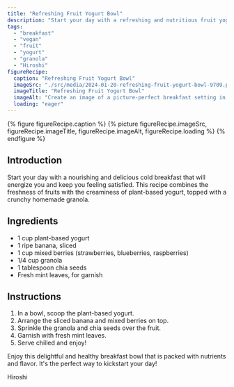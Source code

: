 ```yaml
---
title: "Refreshing Fruit Yogurt Bowl"
description: "Start your day with a refreshing and nutritious fruit yogurt bowl. This vegan breakfast is packed with fresh fruits, creamy plant-based yogurt, and crunchy granola. A perfect way to kickstart your day!"
tags:
  - "breakfast"
  - "vegan"
  - "fruit"
  - "yogurt"
  - "granola"
  - "Hiroshi"
figureRecipe: 
  caption: "Refreshing Fruit Yogurt Bowl"
  imageSrc: "./src/media/2024-01-20-refreshing-fruit-yogurt-bowl-9709.png"
  imageTitle: "Refreshing Fruit Yogurt Bowl"
  imageAlt: "Create an image of a picture-perfect breakfast setting in nature, the table bathed in soft, natural light. In the middle, there's a bowl filled with a mound of creamy plant-based yogurt, topped with sliced bananas, vibrant strawberries, blueberries, and raspberries arranged artistically in the yogurt. Over these colorful fruits, there's a generous sprinkle of homemade granola, made of toasted oats, nuts, and seeds. Sprinkled as garnishing are miniature black speckles of chia seeds, with a few fresh mint leaves on top, exuding a refreshing aroma. The table setting is completed by the surrounding scenery of lush, verdant greenery and blooming flowers."
  loading: "eager"
---
```


{% figure figureRecipe.caption %}
{% picture figureRecipe.imageSrc, figureRecipe.imageTitle, figureRecipe.imageAlt, figureRecipe.loading %}
{% endfigure %}

## Introduction

Start your day with a nourishing and delicious cold breakfast that will energize you and keep you feeling satisfied. This recipe combines the freshness of fruits with the creaminess of plant-based yogurt, topped with a crunchy homemade granola.

## Ingredients

- 1 cup plant-based yogurt
- 1 ripe banana, sliced
- 1 cup mixed berries (strawberries, blueberries, raspberries)
- 1/4 cup granola
- 1 tablespoon chia seeds
- Fresh mint leaves, for garnish

## Instructions

1. In a bowl, scoop the plant-based yogurt.
2. Arrange the sliced banana and mixed berries on top.
3. Sprinkle the granola and chia seeds over the fruit.
4. Garnish with fresh mint leaves.
5. Serve chilled and enjoy!

Enjoy this delightful and healthy breakfast bowl that is packed with nutrients and flavor. It's the perfect way to kickstart your day!

Hiroshi

